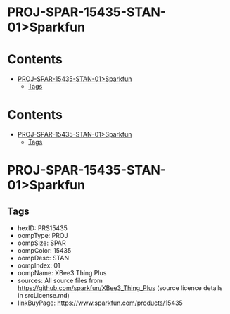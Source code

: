 
PROJ-SPAR-15435-STAN-01>Sparkfun
================================

Contents
========

* [PROJ-SPAR-15435-STAN-01>Sparkfun](#proj-spar-15435-stan-01sparkfun)
	* [Tags](#tags)

Contents
========

* [PROJ-SPAR-15435-STAN-01>Sparkfun](#proj-spar-15435-stan-01sparkfun)
	* [Tags](#tags)

# PROJ-SPAR-15435-STAN-01>Sparkfun

## Tags

- hexID: PRS15435
- oompType: PROJ
- oompSize: SPAR
- oompColor: 15435
- oompDesc: STAN
- oompIndex: 01
- oompName: XBee3 Thing Plus
- sources: All source files from https://github.com/sparkfun/XBee3_Thing_Plus (source licence details in srcLicense.md)
- linkBuyPage: https://www.sparkfun.com/products/15435
